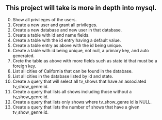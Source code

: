 This project will take is more in depth into mysql.
---
0. Show all privileges of the users.
1. Create a new user and grant all privileges.
2. Create a new database and new user in that database.
3. Create a table with id and name fields.
4. Create a table with the id entry having a default value.
5. Create a table entry as above with the id being unique.
6. Create a table with id being unique, not null, a primary key, and auto generated.
7. Crete the table as above with more fields such as state id that must be a foreign key.
8. List all cities of California that can be found in the database.
9. List all cities in the database listed by id and state.
10. Create a query that will select all tv_shows that have an associated tv_show_genre id.
11. Create a query that lists all shows including those without a tv_show_genre id.
12. Create a query that lists only shows where tv_show_genre id is NULL.
13. Create a query that lists the number of shows that have a given tv_show_genre id.